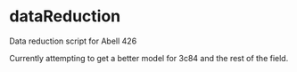 # dataReduction
Data reduction script for Abell 426

Currently attempting to get a better model for 3c84 and the rest of the field.

